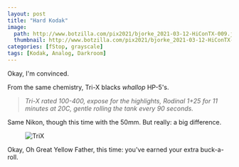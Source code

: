 ```yaml
---
layout: post
title: "Hard Kodak"
image:
  path: http://www.botzilla.com/pix2021/bjorke_2021-03-12-HiConTX-009.jpg
  thumbnail: http://www.botzilla.com/pix2021/bjorke_2021-03-12-HiConTX-009.jpg
categories: [fStop, grayscale]
tags: [Kodak, Analog, Darkroom]
---
```


Okay, I'm convinced.

From the same chemistry, Tri-X blacks _whallop_ HP-5's.

<!--more-->

<blockquote><i>Tri-X rated 100-400, expose for the highlights, Rodinal 1+25 for 11 minutes at 20C, gentle rolling the tank every 90 seconds.</i></blockquote>

Same Nikon, though this time with the 50mm. But really: a big difference.

<figure class="align-center">
<img alt="TriX" src="http://www.botzilla.com/pix2021/bjorke_2021-03-12-HiConTX-047.jpg">
</figure>

Okay, Oh Great Yellow Father, this time: you've earned your extra buck-a-roll.

